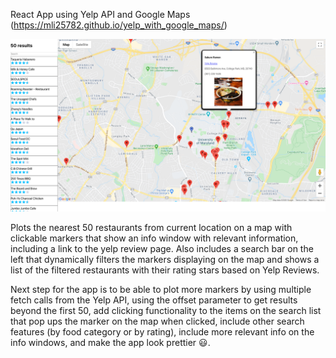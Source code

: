 React App using Yelp API and Google Maps (https://mli25782.github.io/yelp_with_google_maps/)

![](/images/app.png)

Plots the nearest 50 restaurants from current location on a map with clickable markers that show an info window with relevant information, including a link to the yelp review page. Also includes a search bar on the left that dynamically filters the markers displaying on the map and shows a list of the filtered restaurants with their rating stars based on Yelp Reviews.

Next step for the app is to be able to plot more markers by using multiple fetch calls from the Yelp API, using the offset parameter to get results beyond the first 50, add clicking functionality to the items on the search list that pop ups the marker on the map when clicked, include other search features (by food category or by rating), include more relevant info on the info windows, and make the app look prettier 😃.
